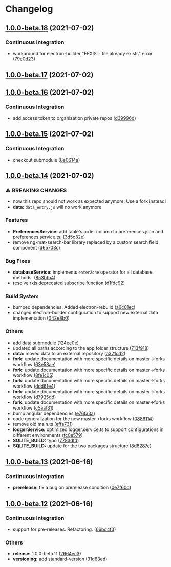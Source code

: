 # Changelog
## [1.0.0-beta.18](https://github.com/dent-table/dent-table/compare/v1.0.0-beta.17...v1.0.0-beta.18) (2021-07-02)


### Continuous Integration

* workaround for electron-builder "EEXIST: file already exists" error ([79e0d23](https://github.com/dent-table/dent-table/commit/79e0d238d08bd8b64482d6962474c9174db82a9d))

## [1.0.0-beta.17](https://github.com/dent-table/dent-table/compare/v1.0.0-beta.16...v1.0.0-beta.17) (2021-07-02)

## [1.0.0-beta.16](https://github.com/dent-table/dent-table/compare/v1.0.0-beta.15...v1.0.0-beta.16) (2021-07-02)


### Continuous Integration

* add access token to organization private repos ([d39996d](https://github.com/dent-table/dent-table/commit/d39996d115973f1749615ee149eea547d17b769a))

## [1.0.0-beta.15](https://github.com/dent-table/dent-table/compare/v1.0.0-beta.14...v1.0.0-beta.15) (2021-07-02)


### Continuous Integration

* checkout submodule ([8e0614a](https://github.com/dent-table/dent-table/commit/8e0614a713199e66a91db1f5b68046bbc46839ad))

## [1.0.0-beta.14](https://github.com/dent-table/dent-table/compare/v1.0.0-beta.13...v1.0.0-beta.14) (2021-07-02)


### ⚠ BREAKING CHANGES

* now this repo should not work as expected anymore. Use a fork instead!
* **data:** `data_entry.js` will no work anymore

### Features

* **PreferencesService:** add table's order column to preferences.json and preferences.service.ts. ([3d5c32e](https://github.com/dent-table/dent-table/commit/3d5c32e2e472ff80da6409df7bd7005d34528734))
* remove ng-mat-search-bar library replaced by a custom search field component ([d65703c](https://github.com/dent-table/dent-table/commit/d65703c996ad2bef4f8dd3590fa6f6e00602450e))


### Bug Fixes

* **databaseService:** implements `enterZone` operator for all database methods. ([853bfb4](https://github.com/dent-table/dent-table/commit/853bfb4603f6ba64ff90bd0e6e7d8d4f54dc7f47))
* resolve rxjs deprecated subscribe function ([d1fdc92](https://github.com/dent-table/dent-table/commit/d1fdc9211b928a7235caa005a532d7077eca29ba))


### Build System

* bumped dependencies. Added electron-rebuild ([a6c01ec](https://github.com/dent-table/dent-table/commit/a6c01ec3daffd310b068d9132692fa5ed1c13ab7))
* changed electron-builder configuration to support new external data implementation ([042e8b0](https://github.com/dent-table/dent-table/commit/042e8b027a8a06d6070021347ca31a5a8f2b1369))


### Others

* add data submodule ([124ee0e](https://github.com/dent-table/dent-table/commit/124ee0e68bba1d19024a60cd681b77a8a827336b))
* updated all paths according to the app folder structure ([713f918](https://github.com/dent-table/dent-table/commit/713f918932636a8be8f1670b58a1a7638a9a3b4b))
* **data:** moved data to an external repository ([a321cd2](https://github.com/dent-table/dent-table/commit/a321cd283e6eded50f4312980ac41d299457e26d))
* **fork:** update documentation with more specific details on master->forks workflow ([63e58ae](https://github.com/dent-table/dent-table/commit/63e58ae62505045120c8d42c1f03312c27c9e99e))
* **fork:** update documentation with more specific details on master->forks workflow ([8fe1c05](https://github.com/dent-table/dent-table/commit/8fe1c05b555795fd52f9d686ad40da0e87d6b0f0))
* **fork:** update documentation with more specific details on master->forks workflow ([ddd61e4](https://github.com/dent-table/dent-table/commit/ddd61e477e6f43cdc2255f0e6f969d3d0d8630af))
* **fork:** update documentation with more specific details on master->forks workflow ([d7935dd](https://github.com/dent-table/dent-table/commit/d7935dd337d463c0ed4cce6138ea8dbbf8a7651c))
* **fork:** update documentation with more specific details on master->forks workflow ([c5aa131](https://github.com/dent-table/dent-table/commit/c5aa1311c5fabfcf7442a25c669964a085846b71))
* bump angular dependencies ([e76fa3a](https://github.com/dent-table/dent-table/commit/e76fa3af26ac37343bbef256ba833d2a288bc0b0))
* code generalization for the new master->forks workflow ([0886114](https://github.com/dent-table/dent-table/commit/0886114e981f8595df73e8c79d30369466c08a9f))
* remove old main.ts ([effa731](https://github.com/dent-table/dent-table/commit/effa7314a67246eb0784f70d45c4c85ffdfa0184))
* **loggerService:** optimized logger.service.ts to support configurations in different environments ([fc0e579](https://github.com/dent-table/dent-table/commit/fc0e57925df42db6dabc62b97c5c273342c116eb))
* **SQLITE_BUILD:** typo ([7783dfd](https://github.com/dent-table/dent-table/commit/7783dfd6d7e9c921d9e84cf70e1dfee025de5c82))
* **SQLITE_BUILD:** update for the two packages structure ([8d6287c](https://github.com/dent-table/dent-table/commit/8d6287c525ec81476a4fc754073b909d15b77b6b))

## [1.0.0-beta.13](https://github.com/vincios/dent-table/compare/v1.0.0-beta.12...v1.0.0-beta.13) (2021-06-16)


### Continuous Integration

* **prerelease:** fix a bug on prerelease condition ([0e7f60d](https://github.com/vincios/dent-table/commit/0e7f60dcbd94cb4fedbed1035bee114a2c2df695))

## [1.0.0-beta.12](https://github.com/vincios/dent-table/compare/v1.0.0-beta.11...v1.0.0-beta.12) (2021-06-16)


### Continuous Integration

* support for pre-releases. Refactoring. ([66bd4f3](https://github.com/vincios/dent-table/commit/66bd4f3d6307cfd44da6348d0a2d949581b638c7))


### Others

* **release:** 1.0.0-beta.11 ([2664ec3](https://github.com/vincios/dent-table/commit/2664ec3e248cd0b7c357e66569d8f6b9659d2f33))
* **versioning:** add standard-version ([31d83ed](https://github.com/vincios/dent-table/commit/31d83ed91b29071f03eebaa012d1e9a74cf1deac))
